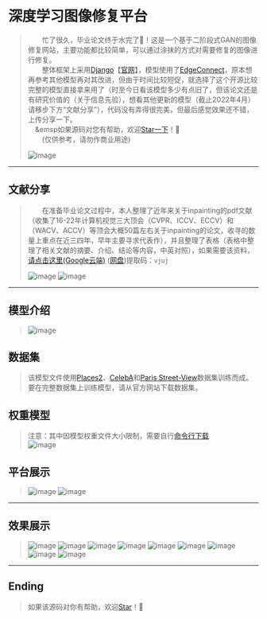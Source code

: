 ﻿# 深度学习图像修复平台  
 >&emsp;&emsp;忙了很久，毕业论文终于水完了:tada:！这是一个基于二阶段式GAN的图像修复网站，主要功能都比较简单，可以通过涂抹的方式对需要修复的图像进行修复。   
 >&emsp;&emsp;整体框架上采用[Django](https://www.runoob.com/django/django-tutorial.html)【[官网](https://docs.djangoproject.com/zh-hans/4.0/)】，模型使用了[EdgeConnect](https://github.com/knazeri/edge-connect)，原本想再参考其他模型再对其改进，但由于时间比较短促，就选择了这个开源比较完整的模型直接拿来用了（时至今日看该模型多少有点旧了，但该论文还是有研究价值的（关于信息先验），想看其他更新的模型（截止2022年4月）请移步下方“文献分享”），代码没有弄得很完美，但最后感觉效果还不错，上传分享一下。  
 >&emsp;&emsp如果源码对您有帮助，欢迎[Star一下](https://github.com/pete-li/inpainting_edgeconnect/#)！🎁  
 >&emsp;&emsp;(仅供参考，请勿作商业用途)
 >
 > ![image](https://user-images.githubusercontent.com/46208115/167092889-9f8d6420-5e0e-409f-a597-95aae2f21d3c.png)
---
## 文献分享  
 >&emsp;&emsp;在准备毕业论文过程中，本人整理了近年来关于inpainting的pdf文献（收集了16-22年计算机视觉三大顶会（CVPR、ICCV、ECCV）和（WACV、ACCV）等顶会大概50篇左右关于inpainting的论文，收寻的数量上重点在近三四年，早年主要寻求代表作），并且整理了表格（表格中整理了相关文献的摘要、介绍、结论等内容，中英对照），如果需要该资料，[请点击这里(Google云端)](https://drive.google.com/file/d/1nFDeJMDdcGJxqwqJ0MdTGMFpPS2uCUYZ/view?usp=sharing) ([网盘](https://pan.baidu.com/s/1v__UUyWBSrjKyx3m9vg_Kw))提取码：`vjuj`
 >
 >![image](https://user-images.githubusercontent.com/46208115/167785715-fb623839-e08b-463a-a215-b59b77fc2f89.png)
 >![image](https://user-images.githubusercontent.com/46208115/167785823-091bc9b4-9ec8-4640-8a58-b24268edd9eb.png)
---
## 模型介绍
 >![image](https://user-images.githubusercontent.com/46208115/167091435-d5771bdd-052a-4a34-b61d-3b85738ee1a3.png)
## 数据集
> 该模型文件使用[Places2](http://places2.csail.mit.edu/)、[CelebA](http://mmlab.ie.cuhk.edu.hk/projects/CelebA.html)和[Paris Street-View](https://github.com/pathak22/context-encoder)数据集训练而成。要在完整数据集上训练模型，请从官方网站下载数据集。

## 权重模型
>  注意：其中因模型权重文件大小限制，需要自行[命令行下载](https://github.com/knazeri/edge-connect)  
>  ![image](https://user-images.githubusercontent.com/46208115/167902970-4984feca-ae45-4d66-8000-92fef6b89fa3.png)

## 平台展示
 >![image](https://user-images.githubusercontent.com/46208115/167090145-4fb215e9-577b-4b6f-aa94-20603faf44f7.png)
 >![image](https://user-images.githubusercontent.com/46208115/167090202-5c938ec8-c2fd-4b9f-bca2-5c6428c6491f.png)
---
## 效果展示
 >![image](https://user-images.githubusercontent.com/46208115/167090267-c8ce0ebf-cadf-475b-85b3-944cc6c252a2.png)
 >![image](https://user-images.githubusercontent.com/46208115/167090366-4355347f-4984-44bc-a55b-8d03ca11b29d.png)
 >![image](https://user-images.githubusercontent.com/46208115/167090395-a9f32a13-af71-4ca0-ad2d-ee86b81a3262.png)
 >![image](https://user-images.githubusercontent.com/46208115/167090428-83eafca1-f84c-40a6-8e2d-d4a5da4fa38e.png)
 >![image](https://user-images.githubusercontent.com/46208115/167090460-6b2f8523-0775-4c4a-ae17-5b71e887a9ef.png)
 >![image](https://user-images.githubusercontent.com/46208115/167090540-8da410db-44b0-4525-bf19-2ed86de02eda.png)
 >![image](https://user-images.githubusercontent.com/46208115/167090561-59be0d35-66f9-4d4e-a8f3-861e176498b1.png)
 >![image](https://user-images.githubusercontent.com/46208115/167090598-e076ed96-55e7-40ec-b8cd-13ab11a8c1da.png)
 >![image](https://user-images.githubusercontent.com/46208115/167090729-eb6fad14-23c3-4762-90ca-8f07ea4cbbf1.png)
---
## Ending
>  如果该源码对你有帮助，欢迎[Star](https://github.com/pete-li/inpainting_edgeconnect/#)！:gift:
